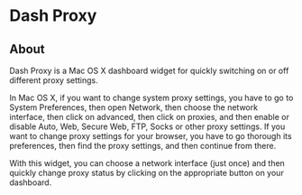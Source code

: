 Dash Proxy
==========

About
-----

Dash Proxy is a Mac OS X dashboard widget for quickly switching on or off different proxy settings.

In Mac OS X, if you want to change system proxy settings, you have to go to System Preferences, then open Network, then choose the network interface, then click on advanced, then click on proxies, and then enable or disable Auto, Web, Secure Web, FTP, Socks or other proxy settings. If you want to change proxy settings for your browser, you have to go thorough its preferences, then find the proxy settings, and then continue from there.

With this widget, you can choose a network interface (just once) and then quickly change proxy status by clicking on the appropriate button on your dashboard.
